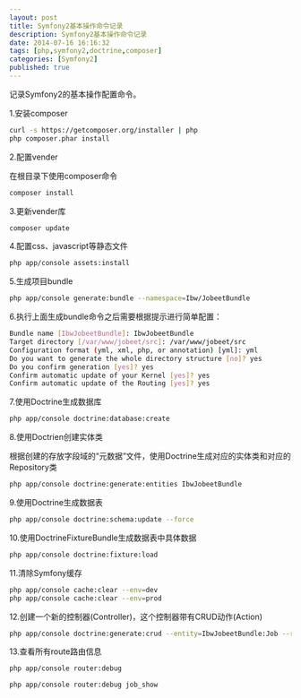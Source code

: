 ```yaml
---
layout: post
title: Symfony2基本操作命令记录
description: Symfony2基本操作命令记录
date: 2014-07-16 16:16:32
tags: [php,symfony2,doctrine,composer]
categories: [Symfony2]
published: true
---
```

记录Symfony2的基本操作配置命令。

1.安装composer

```Bash
curl -s https://getcomposer.org/installer | php
php composer.phar install
```

2.配置vender

在根目录下使用composer命令

```Bash
composer install
```

3.更新vender库

```Bash
composer update
```

4.配置css、javascript等静态文件

```Bash
php app/console assets:install
```
<!--more-->
5.生成项目bundle

```Bash
php app/console generate:bundle --namespace=Ibw/JobeetBundle
```

6.执行上面生成bundle命令之后需要根据提示进行简单配置：

```Bash
Bundle name [IbwJobeetBundle]: IbwJobeetBundle
Target directory [/var/www/jobeet/src]: /var/www/jobeet/src
Configuration format (yml, xml, php, or annotation) [yml]: yml
Do you want to generate the whole directory structure [no]? yes
Do you confirm generation [yes]? yes
Confirm automatic update of your Kernel [yes]? yes
Confirm automatic update of the Routing [yes]? yes
```

7.使用Doctrine生成数据库

```Bash
php app/console doctrine:database:create
```

8.使用Doctrien创建实体类

根据创建的存放字段域的“元数据”文件，使用Doctrine生成对应的实体类和对应的Repository类

```Bash
php app/console doctrine:generate:entities IbwJobeetBundle
```

9.使用Doctrine生成数据表

```Bash
php app/console doctrine:schema:update --force
```

10.使用DoctrineFixtureBundle生成数据表中具体数据

```Bash
php app/console doctrine:fixture:load
```

11.清除Symfony缓存

```Bash
php app/console cache:clear --env=dev
php app/console cache:clear --env=prod
```

12.创建一个新的控制器(Controller)，这个控制器带有CRUD动作(Action)

```Bash
php app/console doctrine:generate:crud --entity=IbwJobeetBundle:Job --route-prefix=ibw_job --with-write --format=yml
```

13.查看所有route路由信息

```Bash
php app/console router:debug

php app/console router:debug job_show
```

